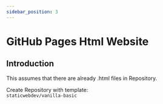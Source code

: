 ```yaml
---
sidebar_position: 3
---
```


# GitHub Pages Html Website

## Introduction

This assumes that there are already .html files in Repository.

Create Repository with template:  
`staticwebdev/vanilla-basic`
